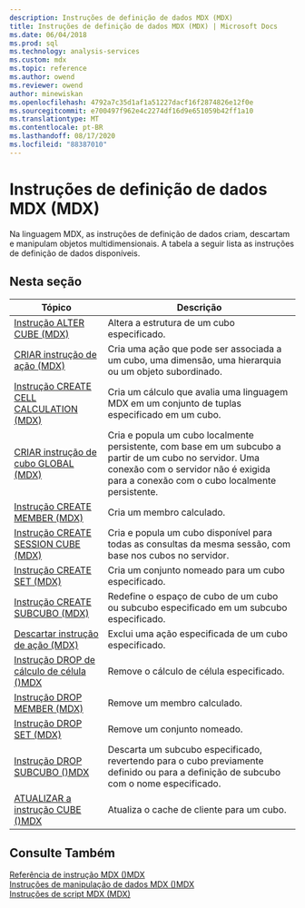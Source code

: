 ```yaml
---
description: Instruções de definição de dados MDX (MDX)
title: Instruções de definição de dados MDX (MDX) | Microsoft Docs
ms.date: 06/04/2018
ms.prod: sql
ms.technology: analysis-services
ms.custom: mdx
ms.topic: reference
ms.author: owend
ms.reviewer: owend
author: minewiskan
ms.openlocfilehash: 4792a7c35d1af1a51227dacf16f2874826e12f0e
ms.sourcegitcommit: e700497f962e4c2274df16d9e651059b42ff1a10
ms.translationtype: MT
ms.contentlocale: pt-BR
ms.lasthandoff: 08/17/2020
ms.locfileid: "88387010"
---
```

# <a name="mdx-data-definition-statements-mdx"></a>Instruções de definição de dados MDX (MDX)


  Na linguagem MDX, as instruções de definição de dados criam, descartam e manipulam objetos multidimensionais. A tabela a seguir lista as instruções de definição de dados disponíveis.  
  
## <a name="in-this-section"></a>Nesta seção  
  
|Tópico|Descrição|  
|-----------|-----------------|  
|[Instrução ALTER CUBE &#40;MDX&#41;](../mdx/mdx-data-definition-alter-cube.md)|Altera a estrutura de um cubo especificado.|  
|[CRIAR instrução de ação &#40;MDX&#41;](../mdx/mdx-data-definition-create-action.md)|Cria uma ação que pode ser associada a um cubo, uma dimensão, uma hierarquia ou um objeto subordinado.|  
|[Instrução CREATE CELL CALCULATION &#40;MDX&#41;](../mdx/mdx-data-definition-create-cell-calculation.md)|Cria um cálculo que avalia uma linguagem MDX em um conjunto de tuplas especificado em um cubo.|  
|[CRIAR instrução de cubo GLOBAL &#40;MDX&#41;](../mdx/mdx-data-definition-create-global-cube.md)|Cria e popula um cubo localmente persistente, com base em um subcubo a partir de um cubo no servidor. Uma conexão com o servidor não é exigida para a conexão com o cubo localmente persistente.|  
|[Instrução CREATE MEMBER &#40;MDX&#41;](../mdx/mdx-data-definition-create-member.md)|Cria um membro calculado.|  
|[Instrução CREATE SESSION CUBE &#40;MDX&#41;](../mdx/mdx-data-definition-create-session-cube.md)|Cria e popula um cubo disponível para todas as consultas da mesma sessão, com base nos cubos no servidor.|  
|[Instrução CREATE SET &#40;MDX&#41;](../mdx/mdx-data-definition-create-set.md)|Cria um conjunto nomeado para um cubo especificado.|  
|[Instrução CREATE SUBCUBO &#40;MDX&#41;](../mdx/mdx-data-definition-create-subcube.md)|Redefine o espaço de cubo de um cubo ou subcubo especificado em um subcubo especificado.|  
|[Descartar instrução de ação &#40;MDX&#41;](../mdx/mdx-data-definition-drop-action.md)|Exclui uma ação especificada de um cubo especificado.|  
|[Instrução DROP de cálculo de célula &#40;&#41;MDX ](../mdx/mdx-data-definition-drop-cell-calculation.md)|Remove o cálculo de célula especificado.|  
|[Instrução DROP MEMBER &#40;MDX&#41;](../mdx/mdx-data-definition-drop-member.md)|Remove um membro calculado.|  
|[Instrução DROP SET &#40;MDX&#41;](../mdx/mdx-data-definition-drop-set.md)|Remove um conjunto nomeado.|  
|[Instrução DROP SUBCUBO &#40;&#41;MDX ](../mdx/mdx-data-definition-drop-subcube.md)|Descarta um subcubo especificado, revertendo para o cubo previamente definido ou para a definição de subcubo com o nome especificado.|  
|[ATUALIZAR a instrução CUBE &#40;&#41;MDX ](../mdx/mdx-data-definition-refresh-cube.md)|Atualiza o cache de cliente para um cubo.|  
  
## <a name="see-also"></a>Consulte Também  
 [Referência de instrução MDX &#40;&#41;MDX ](../mdx/mdx-statement-reference-mdx.md)   
 [Instruções de manipulação de dados MDX &#40;&#41;MDX ](../mdx/mdx-data-manipulation-statements-mdx.md)   
 [Instruções de script MDX &#40;MDX&#41;](../mdx/mdx-scripting-statements-mdx.md)  
  
  
